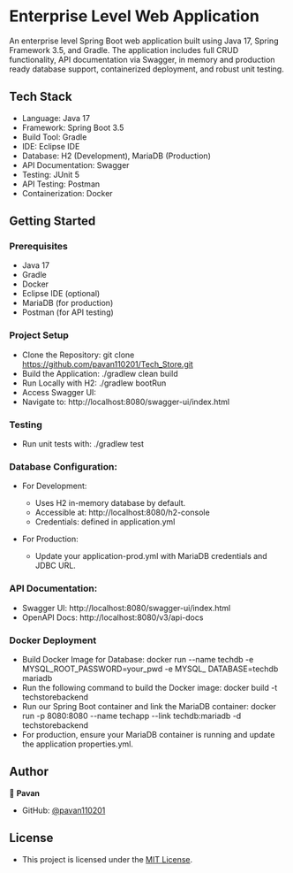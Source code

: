 # Enterprise Level Web Application
An enterprise level Spring Boot web application built using Java 17, Spring Framework 3.5, and Gradle. The application includes full CRUD functionality, API documentation via Swagger, in memory and production ready database support, containerized deployment, and robust unit testing.

## Tech Stack
- Language: Java 17
- Framework: Spring Boot 3.5
- Build Tool: Gradle
- IDE: Eclipse IDE
- Database: H2 (Development), MariaDB (Production)
- API Documentation: Swagger
- Testing: JUnit 5
- API Testing:  Postman
- Containerization: Docker

##  Getting Started
### Prerequisites
- Java 17
- Gradle
- Docker
- Eclipse IDE (optional)
- MariaDB (for production)
- Postman (for API testing)

###  Project Setup
- Clone the Repository: git clone https://github.com/pavan110201/Tech_Store.git
- Build the Application: ./gradlew clean build
- Run Locally with H2: ./gradlew bootRun
- Access Swagger UI: 
- Navigate to: http://localhost:8080/swagger-ui/index.html

### Testing
- Run unit tests with: ./gradlew test

### Database Configuration:
- For Development:
     - Uses H2 in-memory database by default.
     - Accessible at: http://localhost:8080/h2-console
     - Credentials: defined in application.yml

- For Production:
    - Update your application-prod.yml with MariaDB credentials and JDBC URL.

### API Documentation:
- Swagger UI: http://localhost:8080/swagger-ui/index.html
- OpenAPI Docs: http://localhost:8080/v3/api-docs

### Docker Deployment
- Build Docker Image for Database: docker run --name techdb -e MYSQL_ROOT_PASSWORD=your_pwd -e MYSQL_ DATABASE=techdb mariadb
- Run the following command to build the Docker image: docker build -t techstorebackend
- Run our Spring Boot container and link the MariaDB container: docker run -p 8080:8080 --name techapp --link techdb:mariadb -d techstorebackend
- For production, ensure your MariaDB container is running and update the application properties.yml.

## Author

👤 **Pavan**

- GitHub: [@pavan110201](https://github.com/pavan110201)
  
## License

- This project is licensed under the [MIT License](LICENSE).

















